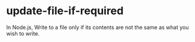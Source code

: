 # update-file-if-required
In Node.js, Write to a file only if its contents are not the same as what you wish to write.
